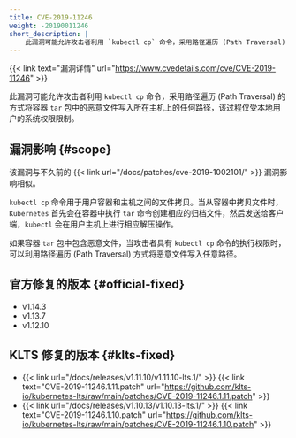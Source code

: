 ```yaml
---
title: CVE-2019-11246
weight: -20190011246
short_description: |
    此漏洞可能允许攻击者利用 `kubectl cp` 命令，采用路径遍历 (Path Traversal) 的方式将容器 `tar` 包中的恶意文件写入所在主机上的任何路径，该过程仅受本地用户的系统权限限制。
---
```


{{< link text="漏洞详情" url="https://www.cvedetails.com/cve/CVE-2019-11246" >}}

此漏洞可能允许攻击者利用 `kubectl cp` 命令，采用路径遍历 (Path Traversal) 的方式将容器 `tar` 包中的恶意文件写入所在主机上的任何路径，该过程仅受本地用户的系统权限限制。

## 漏洞影响 {#scope}

该漏洞与不久前的 {{< link url="/docs/patches/cve-2019-1002101/" >}} 漏洞影响相似。

`kubectl cp` 命令用于用户容器和主机之间的文件拷贝。当从容器中拷贝文件时，`Kubernetes` 首先会在容器中执行 `tar` 命令创建相应的归档文件，然后发送给客户端，`kubectl` 会在用户主机上进行相应解压操作。

如果容器 `tar` 包中包含恶意文件，当攻击者具有 `kubectl cp` 命令的执行权限时，可以利用路径遍历 (Path Traversal) 方式将恶意文件写入任意路径。

## 官方修复的版本 {#official-fixed}

- v1.14.3
- v1.13.7
- v1.12.10

## KLTS 修复的版本 {#klts-fixed}

- {{< link url="/docs/releases/v1.11.10/v1.11.10-lts.1/" >}} {{< link text="CVE-2019-11246.1.11.patch" url="https://github.com/klts-io/kubernetes-lts/raw/main/patches/CVE-2019-11246.1.11.patch" >}}
- {{< link url="/docs/releases/v1.10.13/v1.10.13-lts.1/" >}} {{< link text="CVE-2019-11246.1.10.patch" url="https://github.com/klts-io/kubernetes-lts/raw/main/patches/CVE-2019-11246.1.10.patch" >}}
